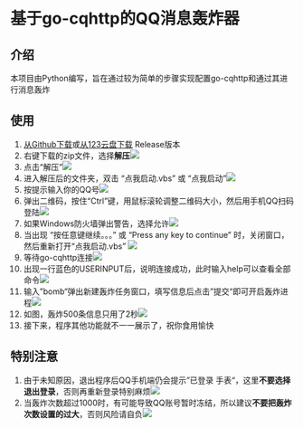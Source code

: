 # 基于go-cqhttp的QQ消息轰炸器

## 介绍

本项目由Python编写，旨在通过较为简单的步骤实现配置go-cqhttp和通过其进行消息轰炸

## 使用

1. [从Github下载](https://github.com/XiuhengWu/QQ-message-bomb/releases/tag/v1.0)或[从123云盘下载](https://www.123pan.com/s/ArpbVv-ELdxh.html) Release版本
2. 右键下载的zip文件，选择**解压**![](https://img1.imgtp.com/2023/07/18/SzXZtOwx.png)
3. 点击“解压”![](https://img1.imgtp.com/2023/07/18/ZGFID1t0.png)
4. 进入解压后的文件夹，双击 “点我启动.vbs” 或 “点我启动”![](https://img1.imgtp.com/2023/07/16/wd8evcIn.png)
5. 按提示输入你的QQ号![](https://img1.imgtp.com/2023/07/16/qx5zQdBA.png)
6. 弹出二维码，按住“Ctrl”键，用鼠标滚轮调整二维码大小，然后用手机QQ扫码登陆![](https://img1.imgtp.com/2023/07/18/215jIZ3B.jpg)
7. 如果Windows防火墙弹出警告，选择允许![](https://img1.imgtp.com/2023/07/18/1uiYP0as.jpg)
8. 当出现 “按任意键继续。。。” 或 “Press any key to continue” 时，关闭窗口，然后重新打开“点我启动.vbs”
  ![](https://img1.imgtp.com/2023/07/18/nOq0ZJWt.png)
9. 等待go-cqhttp连接![](https://img1.imgtp.com/2023/07/16/6YFfN9fj.png)
10. 出现一行蓝色的USERINPUT后，说明连接成功，此时输入help可以查看全部命令![](https://img1.imgtp.com/2023/07/16/jJ3N8bok.png)
11. 输入”bomb“弹出新建轰炸任务窗口，填写信息后点击”提交“即可开启轰炸进程![](https://img1.imgtp.com/2023/07/16/CS5tq3wr.png)
12. 如图，轰炸500条信息只用了2秒![](https://img1.imgtp.com/2023/07/16/IO7Cvsxl.png)
13. 接下来，程序其他功能就不一一展示了，祝你食用愉快

## 特别注意

1. 由于未知原因，退出程序后QQ手机端仍会提示”已登录 手表“，这里**不要选择退出登录**，否则再重新登录特别麻烦![](https://img1.imgtp.com/2023/07/18/o6TCOz60.png)
2. 当轰炸次数超过1000时，有可能导致QQ账号暂时冻结，所以建议**不要把轰炸次数设置的过大**，否则风险请自负![](https://img1.imgtp.com/2023/07/18/7HCAQKdo.png)

